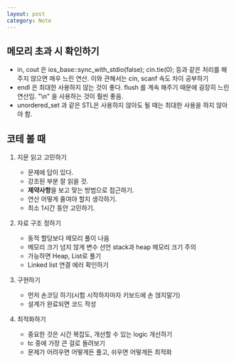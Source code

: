 ```yaml
---
layout: post
category: Note
---
```


## 메모리 초과 시 확인하기

- in, cout 은 ios_base::sync_with_stdio(false); cin.tie(0); 등과 같은 처리를 해주지 않으면 매우 느린 연산. 이와 관해서는 cin, scanf 속도 차이 공부하기
- endl 은 최대한 사용하지 않는 것이 좋다. flush 를 계속 해주기 때문에 굉장히 느린 연산임. "\n" 을 사용하는 것이 훨씬 좋음.
- unordered_set 과 같은 STL은 사용하지 않아도 될 때는 최대한 사용을 하지 않아야 함.

## 코테 볼 때

1. 지문 읽고 고민하기
   - 문제에 답이 있다.
   - 강조된 부분 잘 읽을 것.
   - **제약사항**을 보고 맞는 방법으로 접근하기.
   - 연산 어떻게 줄여야 할지 생각하기.
   - 최소 1시간 동안 고민하기.

2. 자료 구조 정하기
   - 동적 할당보다 메모리 풀이 나음
   - 메모리 크기 넘지 않게 변수 선언 stack과 heap 메모리 크기 주의
   - 가능하면 Heap, List로 풀기
   - Linked list 연결 에러 확인하기

3. 구현하기
   - 먼저 손코딩 하기(시험 시작하자마자 키보드에 손 얹지말기)
   - 설계가 완료되면 코드 작성

4. 최적화하기
   - 중요한 것은 시간 복잡도, 개선할 수 있는 logic 개선하기
   - tc 중에 가장 큰 걸로 돌려보기
   - 문제가 어려우면 어떻게든 풀고, 쉬우면 어떻게든 최적화 